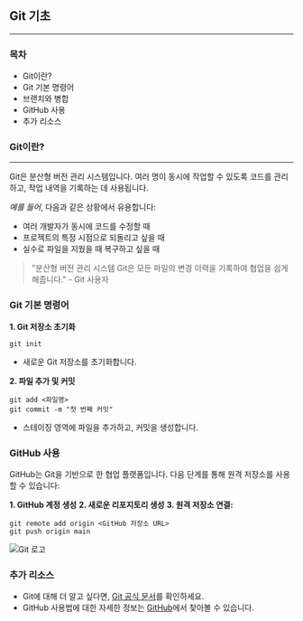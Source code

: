## Git 기초

---

### 목차

- Git이란?
- Git 기본 명령어
- 브랜치와 병합
- GitHub 사용
- 추가 리소스

### Git이란?

---

Git은 분산형 버전 관리 시스템입니다. 여러 명이 동시에 작업할 수 있도록 코드를 관리하고, 작업 내역을 기록하는 데 사용됩니다.

_예를 들어_, 다음과 같은 상황에서 유용합니다:

- 여러 개발자가 동시에 코드를 수정할 때
- 프로젝트의 특정 시점으로 되돌리고 싶을 때
- 실수로 파일을 지웠을 때 복구하고 싶을 때

> "분산형 버전 관리 시스템 Git은 모든 파일의 변경 이력을 기록하여 협업을 쉽게 해줍니다." - Git 사용자

### Git 기본 명령어

**1. Git 저장소 초기화**

```
git init
```

- 새로운 Git 저장소를 초기화합니다.

**2. 파일 추가 및 커밋**

```
git add <파일명>
git commit -m "첫 번째 커밋"
```

- 스테이징 영역에 파일을 추가하고, 커밋을 생성합니다.

### GitHub 사용

GitHub는 Git을 기반으로 한 협업 플랫폼입니다. 다음 단계를 통해 원격 저장소를 사용할 수 있습니다:

**1. GitHub 계정 생성**
**2. 새로운 리포지토리 생성**
**3. 원격 저장소 연결:**

```
git remote add origin <GitHub 저장소 URL>
git push origin main

```

![Git 로고](https://git-scm.com/images/logos/downloads/Git-Logo-2Color.png)

### 추가 리소스

- Git에 대해 더 알고 싶다면, [Git 공식 문서](https://git-scm.com/doc)를 확인하세요.
- GitHub 사용법에 대한 자세한 정보는 [GitHub](https://docs.github.com/en)에서 찾아볼 수 있습니다.
